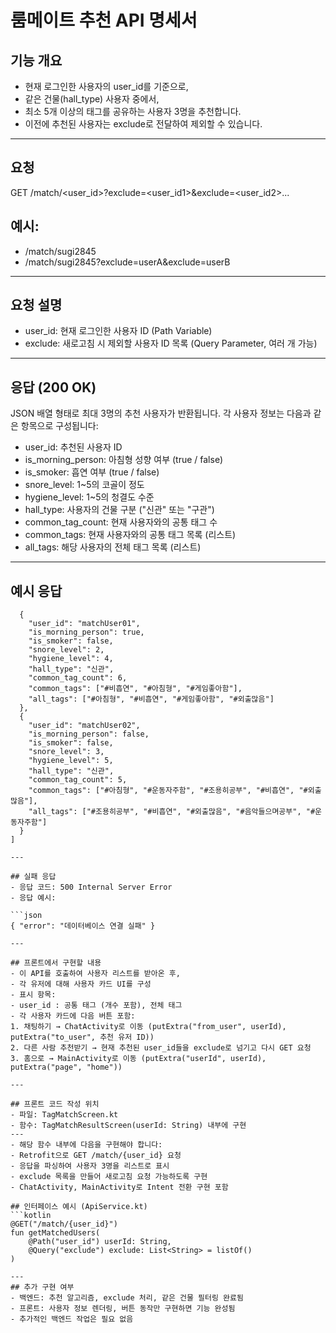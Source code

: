 # 룸메이트 추천 API 명세서
## 기능 개요
- 현재 로그인한 사용자의 user_id를 기준으로,
- 같은 건물(hall_type) 사용자 중에서,
- 최소 5개 이상의 태그를 공유하는 사용자 3명을 추천합니다.
- 이전에 추천된 사용자는 exclude로 전달하여 제외할 수 있습니다.

---

## 요청
GET /match/<user_id>?exclude=<user_id1>&exclude=<user_id2>...

## 예시:
- /match/sugi2845
- /match/sugi2845?exclude=userA&exclude=userB

---

## 요청 설명
- user_id: 현재 로그인한 사용자 ID (Path Variable)
- exclude: 새로고침 시 제외할 사용자 ID 목록 (Query Parameter, 여러 개 가능)

---

## 응답 (200 OK)
JSON 배열 형태로 최대 3명의 추천 사용자가 반환됩니다.
각 사용자 정보는 다음과 같은 항목으로 구성됩니다:

- user_id: 추천된 사용자 ID
- is_morning_person: 아침형 성향 여부 (true / false)
- is_smoker: 흡연 여부 (true / false)
- snore_level: 1~5의 코골이 정도
- hygiene_level: 1~5의 청결도 수준
- hall_type: 사용자의 건물 구분 ("신관" 또는 "구관")
- common_tag_count: 현재 사용자와의 공통 태그 수
- common_tags: 현재 사용자와의 공통 태그 목록 (리스트)
- all_tags: 해당 사용자의 전체 태그 목록 (리스트)

---

## 예시 응답
```[
  {
    "user_id": "matchUser01",
    "is_morning_person": true,
    "is_smoker": false,
    "snore_level": 2,
    "hygiene_level": 4,
    "hall_type": "신관",
    "common_tag_count": 6,
    "common_tags": ["#비흡연", "#아침형", "#게임좋아함"],
    "all_tags": ["#아침형", "#비흡연", "#게임좋아함", "#외출많음"]
  },
  {
    "user_id": "matchUser02",
    "is_morning_person": false,
    "is_smoker": false,
    "snore_level": 3,
    "hygiene_level": 5,
    "hall_type": "신관",
    "common_tag_count": 5,
    "common_tags": ["#아침형", "#운동자주함", "#조용히공부", "#비흡연", "#외출많음"],
    "all_tags": ["#조용히공부", "#비흡연", "#외출많음", "#음악들으며공부", "#운동자주함"]
  }
]

--- 

## 실패 응답
- 응답 코드: 500 Internal Server Error
- 응답 예시:

```json
{ "error": "데이터베이스 연결 실패" }

---

## 프론트에서 구현할 내용
- 이 API를 호출하여 사용자 리스트를 받아온 후,
- 각 유저에 대해 사용자 카드 UI를 구성
- 표시 항목:
- user_id : 공통 태그 (개수 포함), 전체 태그
- 각 사용자 카드에 다음 버튼 포함:
1. 채팅하기 → ChatActivity로 이동 (putExtra("from_user", userId), putExtra("to_user", 추천 유저 ID))
2. 다른 사람 추천받기 → 현재 추천된 user_id들을 exclude로 넘기고 다시 GET 요청
3. 홈으로 → MainActivity로 이동 (putExtra("userId", userId), putExtra("page", "home"))

---

## 프론트 코드 작성 위치
- 파일: TagMatchScreen.kt
- 함수: TagMatchResultScreen(userId: String) 내부에 구현
---
- 해당 함수 내부에 다음을 구현해야 합니다:
- Retrofit으로 GET /match/{user_id} 요청
- 응답을 파싱하여 사용자 3명을 리스트로 표시
- exclude 목록을 만들어 새로고침 요청 가능하도록 구현
- ChatActivity, MainActivity로 Intent 전환 구현 포함

## 인터페이스 예시 (ApiService.kt)
```kotlin
@GET("/match/{user_id}")
fun getMatchedUsers(
    @Path("user_id") userId: String,
    @Query("exclude") exclude: List<String> = listOf()
)

---
## 추가 구현 여부
- 백엔드: 추천 알고리즘, exclude 처리, 같은 건물 필터링 완료됨
- 프론트: 사용자 정보 렌더링, 버튼 동작만 구현하면 기능 완성됨
- 추가적인 백엔드 작업은 필요 없음